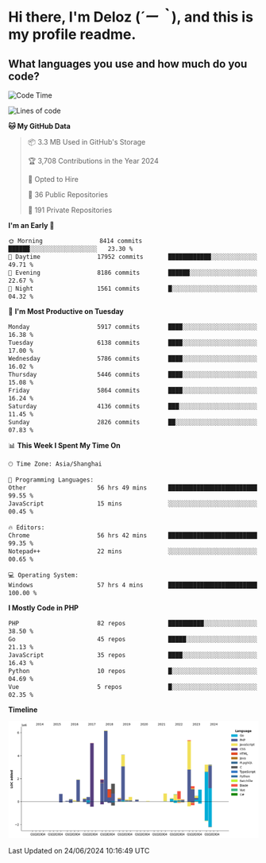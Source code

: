 # **Hi there, I'm Deloz (*´ー｀*), and this is my profile readme.**

## **What languages you use and how much do you code?**

<!--START_SECTION:waka-->
![Code Time](http://img.shields.io/badge/Code%20Time-4%2C274%20hrs%2034%20mins-blue)

![Lines of code](https://img.shields.io/badge/From%20Hello%20World%20I%27ve%20Written-41.6%20million%20lines%20of%20code-blue)

**🐱 My GitHub Data** 

> 📦 3.3 MB Used in GitHub's Storage 
 > 
> 🏆 3,708 Contributions in the Year 2024
 > 
> 💼 Opted to Hire
 > 
> 📜 36 Public Repositories 
 > 
> 🔑 191 Private Repositories 
 > 
**I'm an Early 🐤** 

```text
🌞 Morning                8414 commits        ██████░░░░░░░░░░░░░░░░░░░   23.30 % 
🌆 Daytime                17952 commits       ████████████░░░░░░░░░░░░░   49.71 % 
🌃 Evening                8186 commits        ██████░░░░░░░░░░░░░░░░░░░   22.67 % 
🌙 Night                  1561 commits        █░░░░░░░░░░░░░░░░░░░░░░░░   04.32 % 
```
📅 **I'm Most Productive on Tuesday** 

```text
Monday                   5917 commits        ████░░░░░░░░░░░░░░░░░░░░░   16.38 % 
Tuesday                  6138 commits        ████░░░░░░░░░░░░░░░░░░░░░   17.00 % 
Wednesday                5786 commits        ████░░░░░░░░░░░░░░░░░░░░░   16.02 % 
Thursday                 5446 commits        ████░░░░░░░░░░░░░░░░░░░░░   15.08 % 
Friday                   5864 commits        ████░░░░░░░░░░░░░░░░░░░░░   16.24 % 
Saturday                 4136 commits        ███░░░░░░░░░░░░░░░░░░░░░░   11.45 % 
Sunday                   2826 commits        ██░░░░░░░░░░░░░░░░░░░░░░░   07.83 % 
```


📊 **This Week I Spent My Time On** 

```text
🕑︎ Time Zone: Asia/Shanghai

💬 Programming Languages: 
Other                    56 hrs 49 mins      █████████████████████████   99.55 % 
JavaScript               15 mins             ░░░░░░░░░░░░░░░░░░░░░░░░░   00.45 % 

🔥 Editors: 
Chrome                   56 hrs 42 mins      █████████████████████████   99.35 % 
Notepad++                22 mins             ░░░░░░░░░░░░░░░░░░░░░░░░░   00.65 % 

💻 Operating System: 
Windows                  57 hrs 4 mins       █████████████████████████   100.00 % 
```

**I Mostly Code in PHP** 

```text
PHP                      82 repos            ██████████░░░░░░░░░░░░░░░   38.50 % 
Go                       45 repos            █████░░░░░░░░░░░░░░░░░░░░   21.13 % 
JavaScript               35 repos            ████░░░░░░░░░░░░░░░░░░░░░   16.43 % 
Python                   10 repos            █░░░░░░░░░░░░░░░░░░░░░░░░   04.69 % 
Vue                      5 repos             █░░░░░░░░░░░░░░░░░░░░░░░░   02.35 % 
```



**Timeline**

![Lines of Code chart](https://raw.githubusercontent.com/deloz/deloz/main/assets/bar_graph.png)


 Last Updated on 24/06/2024 10:16:49 UTC
<!--END_SECTION:waka-->
